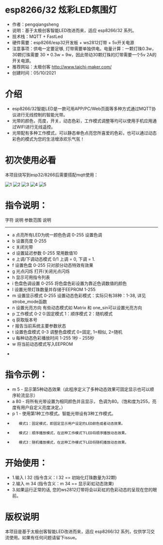 # esp8266/32 炫彩LED氛围灯

- 作者：pengqiangsheng
- 说明：基于太极创客智能LED改进而来，适应 esp8266/32 系列。
- 技术栈：MQTT + FastLed
- 硬件需要：esp8266/esp32开发板 + ws2812灯带 + 5v开关电源
- 注意事项：供电一定要足够, 灯带需要单独供电。电量计算：一颗灯珠0.3w，30颗灯珠需要 30 * 0.3w = 9w，因此带动30颗灯珠的灯带需要一个5v 2A的开关电源。
- 推荐网站：太极创客 http://www.taichi-maker.com/
- 创建时间：05/10/2021

# 介绍

 - esp8266/32智能LED是一款可用APP/PC/Web页面等多种方式通过MQTT协议进行无线控制的智能光带。
 - 光带的颜色，亮度，开关，动态色彩，工作模式调整等均可以使用手机应用通过WIFI进行无线遥控。
 - 光带配有多种工作模式，可以静态单色点亮您所喜爱的色彩，也可以通过动态彩色的模式为您的生活增添欢乐气氛！

# 初次使用必看

本项目烧写到esp32/8266后需要搭配mqtt使用：

![1](img/1.png)
![2](img/2.png)
![3](img/3.png)
![4](img/4.png)
![5](img/5.png)

# 指令说明：
字符  说明                               参数范围                 说明 
---  -----------                        ---------                -----------------
- a    点亮所有LED为统一颜色色调           0-255                    设置色调
- b    设置亮度                           0-255
- c    关闭光带               
- d    设置延迟参数                       0-255                    常用数值10
- e    上调/下调动态模式                   0/1                      上调 = 0, 下调 = 1.
- f    设置色盘                           0-255                    只对部分动态特效有效果
- g    光点闪烁                                                    打开/关闭光点闪烁
- h    显示可用指令列表 
- i    色盘色调设置                       0-255                    将色盘色彩设置为靠近色调数值的颜色
- l    设置光带灯珠数量并存储于EEPROM      1-255
- m    设置显示模式                       0-255                    设置动态色彩模式：实际只有38种：1-38, 详见strobe_mode函数
- n    设置光亮方向                                                有些动态模式如 Matrix 和 one_sin可以设置光亮方向
- p    工作模式                           0-2                      0:固定模式 1：顺序模式 2：随机模式
- q    获取版本号                         
- r    报告当前系统主要参数状态                        
- t    设置色盘模式                        0-3                     调整色盘模式  0=固定, 1=相似, 2=随机              
- u    每种动态色彩播放时间                1-255                    1秒 - 255秒
- w    将当前动态模式写入EEPROM           
* 
# 指令示例：
- m 5  - 显示第5种动态效果（此程序定义了多种动态效果可固定显示也可以顺序轮流显示）
- a 80 - 将所有光带设置为相同颜色并且显示， 色调为80。（饱和度为255，亮度有用户自定义亮度决定。）
- p 1 -  使用第1种工作模式。智能光带设有3种工作模式。
*        模式1：固定模式，即固定显示用户设定的LED颜色或者动态效果。
*        模式2：顺序播放模式，在这种工作模式下LED将顺序播放动态效果。
*        模式3：随机播放模式，在这种工作模式下LED将随机播放动态效果。 
# 开始使用：
- 1.输入 l 32  (指令含义：l 32 == 初始化灯珠数量为32颗)
- 2.输入 m 34  (指令含义：m 34 == 显示彩虹动态效果)
- 3.如果运行正常的话, 您的ws2812灯带将会以彩虹的色彩动态的呈现在您的眼前。

# 版权说明

本项目是基于太极创客智能LED改进而来，适应 esp8266/32 系列，仅供学习交流使用。如果有任何问题请留下issue。